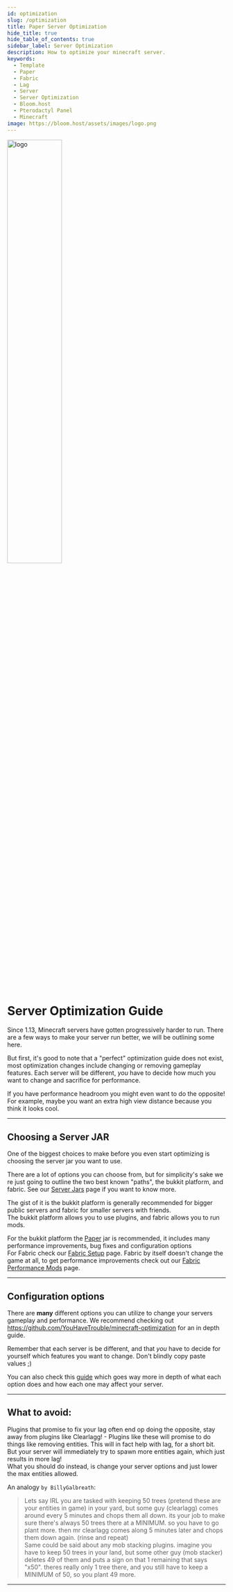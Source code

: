 ```yaml
---
id: optimization
slug: /optimization
title: Paper Server Optimization
hide_title: true
hide_table_of_contents: true
sidebar_label: Server Optimization
description: How to optimize your minecraft server.
keywords:
  - Template
  - Paper
  - Fabric
  - Lag
  - Server
  - Server Optimization
  - Bloom.host
  - Pterodactyl Panel
  - Minecraft
image: https://bloom.host/assets/images/logo.png
---
```


<div class="text--center">
<img src="https://bloom.host/logo-white.svg" alt="logo" height="50%" width="50%"/>
<h1>Server Optimization Guide</h1>
</div>


Since 1.13, Minecraft servers have gotten progressively harder to run.
There are a few ways to make your server run better, we will be outlining some here.

But first, it's good to note that a "perfect" optimization guide does not exist, most optimization changes include changing or removing gameplay features. Each server will be different, *you* have to decide how much you want to change and sacrifice for performance.  

If you have performance headroom you might even want to do the opposite! For example, maybe you want an extra high view distance because you think it looks cool.

---  

## Choosing a Server JAR

One of the biggest choices to make before you even start optimizing is choosing the server jar you want to use.

There are a lot of options you can choose from, but for simplicity's sake we
re just going to outline the two best known "paths", the bukkit platform, and fabric. See our [Server Jars](/jars) page if you want to know more.

The gist of it is the bukkit platform is generally recommended for bigger public servers and fabric for smaller servers with friends.  
The bukkit platform allows you to use plugins, and fabric allows you to run mods.

For the bukkit platform the [Paper](https://papermc.io/) jar is recommended, it includes many performance improvements, bug fixes and configuration options  
For Fabric check our [Fabric Setup](/fabric-setup) page. Fabric by itself doesn't change the game at all, to get performance improvements check out our [Fabric Performance Mods](../plugins_and_modifications/fabric_mods/performance-mods.md) page.

---
## Configuration options
There are **many** different options you can utilize to change your servers gameplay and performance. We recommend checking out https://github.com/YouHaveTrouble/minecraft-optimization for an in depth guide.  

Remember that each server is be different, and that *you* have to decide for yourself which features you want to change. Don't blindly copy paste values ;)

You can also check this [guide](https://eternity.community/index.php/paper-optimization/) which goes way more in depth of what each option does and how each one may affect your server.

---

## What to avoid:

Plugins that promise to fix your lag often end op doing the opposite, stay away from plugins like Clearlagg! - Plugins like these will promise to do things like removing entities. This will in fact help with lag, for a short bit. But your server will immediately try to spawn more entities again, which just results in more lag!  
What you should do instead, is change your server options and just lower the max entities allowed.

An analogy `by BillyGalbreath`:  
> Lets say IRL you are tasked with keeping 50 trees (pretend these are your entities in game) in your yard, but some guy (clearlagg) comes around every 5 minutes and chops them all down. its your job to make sure there's always 50 trees there at a MINIMUM. so you have to go plant more. then mr clearlagg comes along 5 minutes later and chops them down again. (rinse and repeat)  
Same could be said about any mob stacking plugins. imagine you have to keep 50 trees in your land, but some other guy (mob stacker) deletes 49 of them and puts a sign on that 1 remaining that says "x50". theres really only 1 tree there, and you still have to keep a MINIMUM of 50, so you plant 49 more.

---
